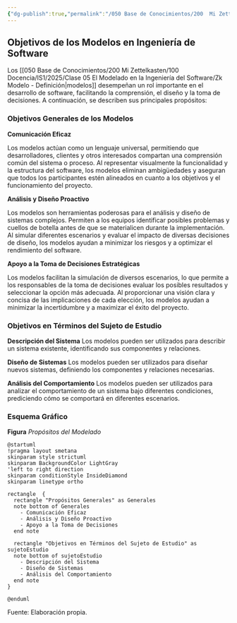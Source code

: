 ```yaml
---
{"dg-publish":true,"permalink":"/050 Base de Conocimientos/200  Mi Zettelkasten/100 Docencia/IS1/2025/Clase 05 El Modelado en la Ingeniería del Software/Zk Objetivos de los Modelos en Ingeniería de Software/","tags":["digitalGarden"]}
---
```


## Objetivos de los Modelos en Ingeniería de Software

Los [[050 Base de Conocimientos/200  Mi Zettelkasten/100 Docencia/IS1/2025/Clase 05 El Modelado en la Ingeniería del Software/Zk Modelo - Definición\|modelos]] desempeñan un rol importante en el desarrollo de software, facilitando la comprensión, el diseño y la toma de decisiones. A continuación, se describen sus principales propósitos:

### Objetivos Generales de los Modelos

**Comunicación Eficaz**

Los modelos actúan como un lenguaje universal, permitiendo que desarrolladores, clientes y otros interesados compartan una comprensión común del sistema o proceso. Al representar visualmente la funcionalidad y la estructura del software, los modelos eliminan ambigüedades y aseguran que todos los participantes estén alineados en cuanto a los objetivos y el funcionamiento del proyecto.

**Análisis y Diseño Proactivo**

Los modelos son herramientas poderosas para el análisis y diseño de sistemas complejos. Permiten a los equipos identificar posibles problemas y cuellos de botella antes de que se materialicen durante la implementación. Al simular diferentes escenarios y evaluar el impacto de diversas decisiones de diseño, los modelos ayudan a minimizar los riesgos y a optimizar el rendimiento del software.

**Apoyo a la Toma de Decisiones Estratégicas**

Los modelos facilitan la simulación de diversos escenarios, lo que permite a los responsables de la toma de decisiones evaluar los posibles resultados y seleccionar la opción más adecuada. Al proporcionar una visión clara y concisa de las implicaciones de cada elección, los modelos ayudan a minimizar la incertidumbre y a maximizar el éxito del proyecto.

### **Objetivos en Términos del Sujeto de Estudio**

**Descripción del Sistema**
Los modelos pueden ser utilizados para describir un sistema existente, identificando sus componentes y relaciones.

**Diseño de Sistemas**
Los modelos pueden ser utilizados para diseñar nuevos sistemas, definiendo los componentes y relaciones necesarias.

**Análisis del Comportamiento**
Los modelos pueden ser utilizados para analizar el comportamiento de un sistema bajo diferentes condiciones, prediciendo cómo se comportará en diferentes escenarios.

### Esquema Gráfico
**Figura**
_Propósitos del Modelado_
```plantuml
@startuml
!pragma layout smetana
skinparam style strictuml
skinparam BackgroundColor LightGray
'left to right direction
skinparam conditionStyle InsideDiamond
skinparam linetype ortho

rectangle  {
  rectangle "Propósitos Generales" as Generales
  note bottom of Generales
    - Comunicación Eficaz
    - Análisis y Diseño Proactivo
    - Apoyo a la Toma de Decisiones
  end note

  rectangle "Objetivos en Términos del Sujeto de Estudio" as sujetoEstudio
  note bottom of sujetoEstudio
    - Descripción del Sistema
    - Diseño de Sistemas
    - Análisis del Comportamiento
  end note
}

@enduml
```
Fuente: Elaboración propia.

